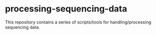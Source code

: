 # processing-sequencing-data
This repository contains a series of scripts/tools for handling/processing sequencing data.
